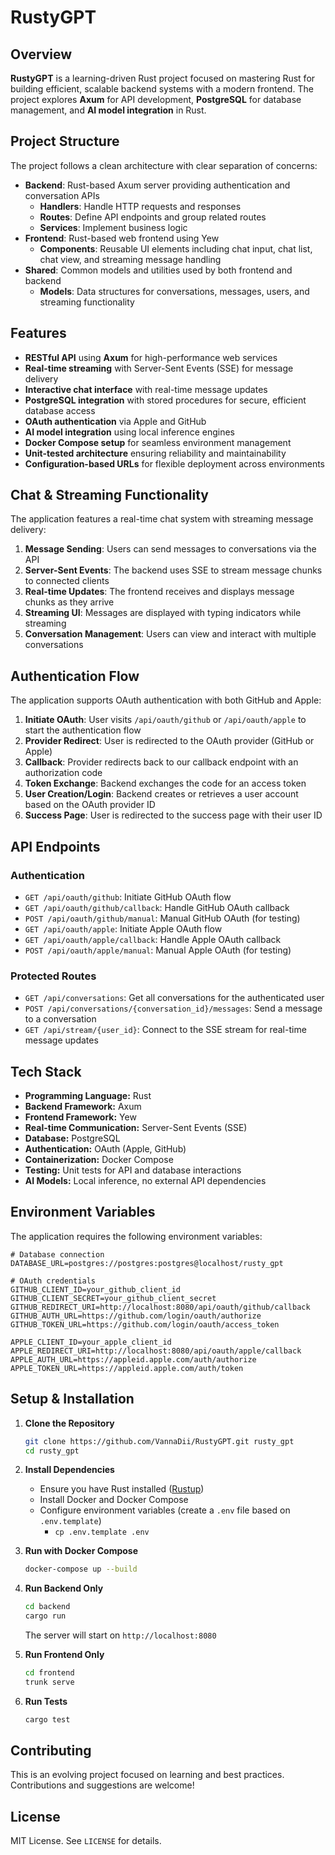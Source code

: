 # RustyGPT

## Overview

**RustyGPT** is a learning-driven Rust project focused on mastering Rust for building efficient, scalable backend systems with a modern frontend. The project explores **Axum** for API development, **PostgreSQL** for database management, and **AI model integration** in Rust.

## Project Structure

The project follows a clean architecture with clear separation of concerns:

- **Backend**: Rust-based Axum server providing authentication and conversation APIs
  - **Handlers**: Handle HTTP requests and responses
  - **Routes**: Define API endpoints and group related routes
  - **Services**: Implement business logic
- **Frontend**: Rust-based web frontend using Yew
  - **Components**: Reusable UI elements including chat input, chat list, chat view, and streaming message handling
- **Shared**: Common models and utilities used by both frontend and backend
  - **Models**: Data structures for conversations, messages, users, and streaming functionality

## Features

- **RESTful API** using **Axum** for high-performance web services
- **Real-time streaming** with Server-Sent Events (SSE) for message delivery
- **Interactive chat interface** with real-time message updates
- **PostgreSQL integration** with stored procedures for secure, efficient database access
- **OAuth authentication** via Apple and GitHub
- **AI model integration** using local inference engines
- **Docker Compose setup** for seamless environment management
- **Unit-tested architecture** ensuring reliability and maintainability
- **Configuration-based URLs** for flexible deployment across environments

## Chat & Streaming Functionality

The application features a real-time chat system with streaming message delivery:

1. **Message Sending**: Users can send messages to conversations via the API
2. **Server-Sent Events**: The backend uses SSE to stream message chunks to connected clients
3. **Real-time Updates**: The frontend receives and displays message chunks as they arrive
4. **Streaming UI**: Messages are displayed with typing indicators while streaming
5. **Conversation Management**: Users can view and interact with multiple conversations

## Authentication Flow

The application supports OAuth authentication with both GitHub and Apple:

1. **Initiate OAuth**: User visits `/api/oauth/github` or `/api/oauth/apple` to start the authentication flow
2. **Provider Redirect**: User is redirected to the OAuth provider (GitHub or Apple)
3. **Callback**: Provider redirects back to our callback endpoint with an authorization code
4. **Token Exchange**: Backend exchanges the code for an access token
5. **User Creation/Login**: Backend creates or retrieves a user account based on the OAuth provider ID
6. **Success Page**: User is redirected to the success page with their user ID

## API Endpoints

### Authentication

- `GET /api/oauth/github`: Initiate GitHub OAuth flow
- `GET /api/oauth/github/callback`: Handle GitHub OAuth callback
- `POST /api/oauth/github/manual`: Manual GitHub OAuth (for testing)
- `GET /api/oauth/apple`: Initiate Apple OAuth flow
- `GET /api/oauth/apple/callback`: Handle Apple OAuth callback
- `POST /api/oauth/apple/manual`: Manual Apple OAuth (for testing)

### Protected Routes

- `GET /api/conversations`: Get all conversations for the authenticated user
- `POST /api/conversations/{conversation_id}/messages`: Send a message to a conversation
- `GET /api/stream/{user_id}`: Connect to the SSE stream for real-time message updates

## Tech Stack

- **Programming Language:** Rust
- **Backend Framework:** Axum
- **Frontend Framework:** Yew
- **Real-time Communication:** Server-Sent Events (SSE)
- **Database:** PostgreSQL
- **Authentication:** OAuth (Apple, GitHub)
- **Containerization:** Docker Compose
- **Testing:** Unit tests for API and database interactions
- **AI Models:** Local inference, no external API dependencies

## Environment Variables

The application requires the following environment variables:

```
# Database connection
DATABASE_URL=postgres://postgres:postgres@localhost/rusty_gpt

# OAuth credentials
GITHUB_CLIENT_ID=your_github_client_id
GITHUB_CLIENT_SECRET=your_github_client_secret
GITHUB_REDIRECT_URI=http://localhost:8080/api/oauth/github/callback
GITHUB_AUTH_URL=https://github.com/login/oauth/authorize
GITHUB_TOKEN_URL=https://github.com/login/oauth/access_token

APPLE_CLIENT_ID=your_apple_client_id
APPLE_REDIRECT_URI=http://localhost:8080/api/oauth/apple/callback
APPLE_AUTH_URL=https://appleid.apple.com/auth/authorize
APPLE_TOKEN_URL=https://appleid.apple.com/auth/token
```

## Setup & Installation

1. **Clone the Repository**

   ```sh
   git clone https://github.com/VannaDii/RustyGPT.git rusty_gpt
   cd rusty_gpt
   ```

2. **Install Dependencies**

   - Ensure you have Rust installed ([Rustup](https://rustup.rs/))
   - Install Docker and Docker Compose
   - Configure environment variables (create a `.env` file based on `.env.template`)
     - `cp .env.template .env`

3. **Run with Docker Compose**

   ```sh
   docker-compose up --build
   ```

4. **Run Backend Only**

   ```sh
   cd backend
   cargo run
   ```

   The server will start on `http://localhost:8080`

5. **Run Frontend Only**

   ```sh
   cd frontend
   trunk serve
   ```

6. **Run Tests**
   ```sh
   cargo test
   ```

## Contributing

This is an evolving project focused on learning and best practices. Contributions and suggestions are welcome!

## License

MIT License. See `LICENSE` for details.
